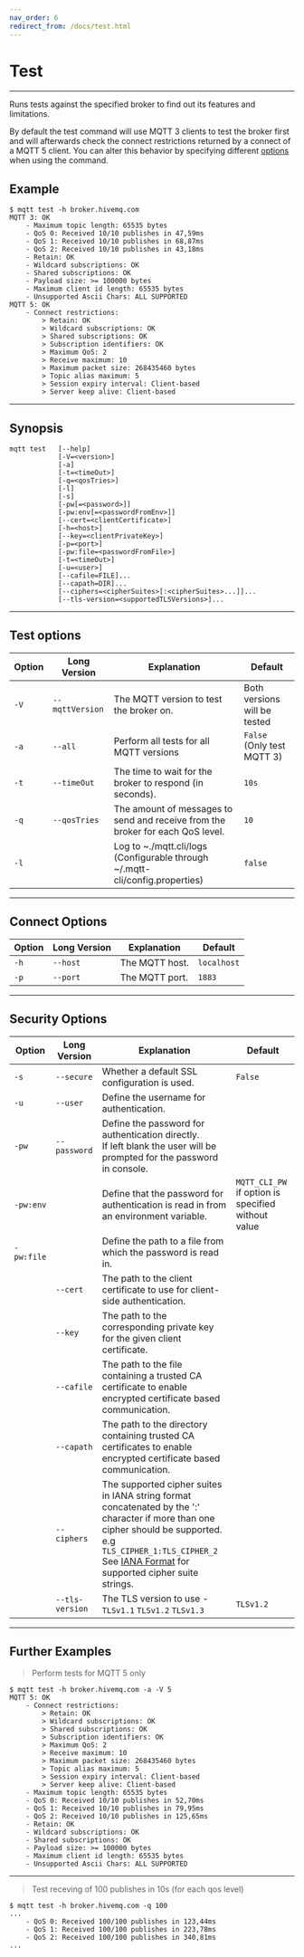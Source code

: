 ```yaml
---
nav_order: 6
redirect_from: /docs/test.html
---
```


# Test
***
Runs tests against the specified broker to find out its features and limitations.


By default the test command will use MQTT 3 clients to test the broker first and will afterwards check the connect 
restrictions returned by a connect of a MQTT 5 client. You can alter this behavior by specifying different 
[options](#test-options) when using the command.
 
## Example   

``` 
$ mqtt test -h broker.hivemq.com
MQTT 3: OK
	- Maximum topic length: 65535 bytes
	- QoS 0: Received 10/10 publishes in 47,59ms
	- QoS 1: Received 10/10 publishes in 68,87ms
	- QoS 2: Received 10/10 publishes in 43,18ms
	- Retain: OK
	- Wildcard subscriptions: OK
	- Shared subscriptions: OK
	- Payload size: >= 100000 bytes
	- Maximum client id length: 65535 bytes
	- Unsupported Ascii Chars: ALL SUPPORTED
MQTT 5: OK
	- Connect restrictions: 
		> Retain: OK
		> Wildcard subscriptions: OK
		> Shared subscriptions: OK
		> Subscription identifiers: OK
		> Maximum QoS: 2
		> Receive maximum: 10
		> Maximum packet size: 268435460 bytes
		> Topic alias maximum: 5
		> Session expiry interval: Client-based
		> Server keep alive: Client-based
```

<!---
See also 
```
mqtt test --help
```
-->

*** 

## Synopsis

``` 
mqtt test   [--help]
            [-V=<version>]
            [-a]
            [-t=<timeOut>]
            [-q=<qosTries>]
            [-l]
            [-s]
            [-pw[=<password>]] 
            [-pw:env[=<passwordFromEnv>]]
            [--cert=<clientCertificate>] 
            [-h=<host>] 
            [--key=<clientPrivateKey>]
            [-p=<port>] 
            [-pw:file=<passwordFromFile>] 
            [-t=<timeOut>] 
            [-u=<user>] 
            [--cafile=FILE]... 
            [--capath=DIR]...
            [--ciphers=<cipherSuites>[:<cipherSuites>...]]... 
            [--tls-version=<supportedTLSVersions>]...
```

***

## Test options

|Option   |Long Version    | Explanation                                         | Default|
|---------|----------------|-----------------------------------------------------|---------|
| ``-V``   | ``--mqttVersion``| The MQTT version to test the broker on. | Both versions will be tested
| ``-a``| ``--all`` | Perform all tests for all MQTT versions | ``False`` (Only test MQTT 3)
| ``-t``| ``--timeOut`` | The time to wait for the broker to respond (in seconds). | ``10s``
| ``-q`` | ``--qosTries`` | The amount of messages to send and receive from the broker for each QoS level. | ``10``
| ``-l`` | | Log to ~./mqtt.cli/logs (Configurable through ~/.mqtt-cli/config.properties) | ``false``


***

## Connect Options

|Option   |Long Version    | Explanation                                         | Default|
|---------|----------------|-----------------------------------------------------|---------|
| ``-h``   | ``--host``| The MQTT host. | ``localhost``
| ``-p``  | ``--port``| The MQTT port. | ``1883``

***

## Security Options

|Option   |Long Version    | Explanation                                         | Default|
|---------|----------------|-----------------------------------------------------|---------|
| ``-s``    | ``--secure``  | Whether a default SSL configuration is used. | ``False``
| ``-u``   | ``--user`` | Define the username for authentication. |
| ``-pw``  | ``--password`` | Define the password for authentication directly. <br> If left blank the user will be prompted for the password in console. |
| ``-pw:env``  |  | Define that the password for authentication is read in from an environment variable. | ``MQTT_CLI_PW`` if option is specified without value
| ``-pw:file``  |  | Define the path to a file from which the password is read in. |
|   |   ``--cert``  |   The path to the client certificate to use for client-side authentication. |
|   |   ``--key``   |   The path to the corresponding private key for the given client certificate.    |
|   | ``--cafile``    | The path to the file containing a trusted CA certificate to enable encrypted certificate based communication. |
|   | ``--capath``  | The path to the directory containing trusted CA certificates to enable encrypted certificate based communication. |
|   | ``--ciphers``  | The supported cipher suites in IANA string format concatenated by the ':' character if more than one cipher should be supported. <br> e.g ``TLS_CIPHER_1:TLS_CIPHER_2`` <br> See [IANA Format](https://www.iana.org/assignments/tls-parameters/tls-parameters.xml) for supported cipher suite strings. |
|   |   ``--tls-version``   |   The TLS version to use - ``TLSv1.1`` ``TLSv1.2`` ``TLSv1.3`` | ``TLSv1.2`` |

*** 

## Further Examples

> Perform tests for MQTT 5 only

```
$ mqtt test -h broker.hivemq.com -a -V 5
MQTT 5: OK
	- Connect restrictions: 
		> Retain: OK
		> Wildcard subscriptions: OK
		> Shared subscriptions: OK
		> Subscription identifiers: OK
		> Maximum QoS: 2
		> Receive maximum: 10
		> Maximum packet size: 268435460 bytes
		> Topic alias maximum: 5
		> Session expiry interval: Client-based
		> Server keep alive: Client-based
	- Maximum topic length: 65535 bytes
	- QoS 0: Received 10/10 publishes in 52,70ms
	- QoS 1: Received 10/10 publishes in 79,95ms
	- QoS 2: Received 10/10 publishes in 125,65ms
	- Retain: OK
	- Wildcard subscriptions: OK
	- Shared subscriptions: OK
	- Payload size: >= 100000 bytes
	- Maximum client id length: 65535 bytes
	- Unsupported Ascii Chars: ALL SUPPORTED
```

***

> Test receving of 100 publishes in 10s (for each qos level)

```
$ mqtt test -h broker.hivemq.com -q 100 
...
    - QoS 0: Received 100/100 publishes in 123,44ms
    - QoS 1: Received 100/100 publishes in 223,78ms
    - QoS 2: Received 100/100 publishes in 340,81ms
...
```
